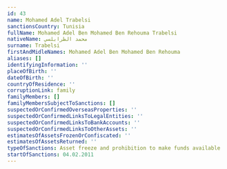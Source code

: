 ```yaml
---
id: 43
name: Mohamed Adel Trabelsi
sanctionsCountry: Tunisia
fullName: Mohamed Adel Ben Mohamed Ben Rehouma Trabelsi
nativeName: محمد الطرابلسي
surname: Trabelsi
firstAndMidleNames: Mohamed Adel Ben Mohamed Ben Rehouma
aliases: []
identifyingInformation: ''
placeOfBirth: ''
dateOfBirth: ''
countryOfResidence: ''
corruptionLink: family
familyMembers: []
familyMembersSubjectToSanctions: []
suspectedOrConfirmedOverseasProperties: ''
suspectedOrConfirmedLinksToLegalEntities: ''
suspectedOrConfirmedLinksToBankAccounts: ''
suspectedOrConfirmedLinksToOtherAssets: ''
estimatesOfAssetsFrozenOrConfiscated: ''
estimatesOfAssetsReturned: ''
typeOfSanctions: Asset freeze and prohibition to make funds available
startOfSanctions: 04.02.2011
---
```


